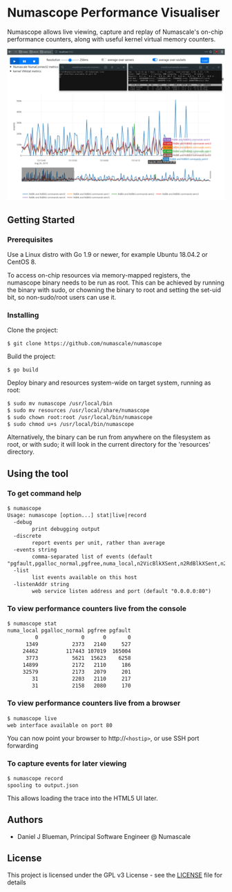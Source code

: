 # Numascope Performance Visualiser

Numascope allows live viewing, capture and replay of Numascale's on-chip performance counters, along with useful kernel virtual memory counters.

![Screenshot](screenshot.png)

## Getting Started

### Prerequisites

Use a Linux distro with Go 1.9 or newer, for example Ubuntu 18.04.2 or CentOS 8.

To access on-chip resources via memory-mapped registers, the numascope binary needs to be run as root. This can be achieved by running the binary with sudo, or chowning the binary to root and setting the set-uid bit, so non-sudo/root users can use it.

### Installing

Clone the project:
```
$ git clone https://github.com/numascale/numascope
```

Build the project:
```
$ go build
```

Deploy binary and resources system-wide on target system, running as root:
```
$ sudo mv numascope /usr/local/bin
$ sudo mv resources /usr/local/share/numascope
$ sudo chown root:root /usr/local/bin/numascope
$ sudo chmod u+s /usr/local/bin/numascope
```

Alternatively, the binary can be run from anywhere on the filesystem as root, or with sudo; it will look in the current directory for the 'resources' directory.

## Using the tool

### To get command help
```
$ numascope
Usage: numascope [option...] stat|live|record
  -debug
        print debugging output
  -discrete
        report events per unit, rather than average
  -events string
        comma-separated list of events (default "pgfault,pgalloc_normal,pgfree,numa_local,n2VicBlkXSent,n2RdBlkXSent,n2RdBlkModSent,n2ChangeToDirtySent,n2BcastProbeCmdSent,n2RdRespSent,n2ProbeRespSent")
  -list
        list events available on this host
  -listenAddr string
        web service listen address and port (default "0.0.0.0:80")
```

### To view performance counters live from the console
```
$ numascope stat
numa_local pgalloc_normal pgfree pgfault
         0              0      0       0
      1349           2373   2140     527
     24462         117443 107019  165004
      3773           5621  15623    6258
     14899           2172   2110     186
     32579           2173   2079     201
        31           2203   2110     217
        31           2158   2080     170
```

### To view performance counters live from a browser
```
$ numascope live
web interface available on port 80
```
You can now point your browser to http://`<hostip>`, or use SSH port forwarding

### To capture events for later viewing
```
$ numascope record
spooling to output.json
```
This allows loading the trace into the HTML5 UI later.

## Authors

* Daniel J Blueman, Principal Software Engineer @ Numascale

## License

This project is licensed under the GPL v3 License - see the [LICENSE](LICENSE) file for details
